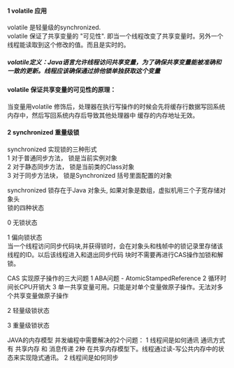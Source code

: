 #### 1 volatile 应用
volatile 是轻量级的synchronized.<br>
volatile 保证了共享变量的 "可见性". 即当一个线程改变了共享变量时。另外一个线程能读取到这个修改的值。而且是实时的。
##### volatile定义：Java语言允许线程访问共享变量，为了确保共享变量能被准确和一致的更新。线程应该确保通过排他锁单独获取这个变量
#### volatile 保证共享变量的可见性的原理：
当变量用volatile 修饰后，处理器在执行写操作的时候会先将缓存行数据写回系统内存中，然后写回系统内存后导致其他处理器中
缓存的内存地址无效。

#### 2 synchronized 重量级锁
synchronized 实现锁的三种形式 \
1 对于普通同步方法， 锁是当前实例对象 \
2 对于静态同步方法， 锁是当前类的Class对象 \
3 对于同步方法块， 锁是Synchronized 括号里面配置的对象

synchronized 锁存在于Java 对象头, 如果对象是数组，虚拟机用三个子宽存储对象头\
锁的四种状态

0 无锁状态

1 偏向锁状态\
当一个线程访问同步代码块,并获得锁时，会在对象头和栈帧中的锁记录里存储该线程的ID。以后该线程进入和退出同步代码
块时不需要再进行CAS操作加锁和解锁。

CAS 实现原子操作的三大问题
1 ABA问题 - AtomicStampedReference 
2 循环时间长CPU开销大
3 单一共享变量可用。只能是对单个变量做原子操作。无法对多个共享变量做原子操作

2 轻量级锁状态

3 重量级锁状态

JAVA的内存模型
并发编程中需要解决的2个问题： 
1 线程间是如何通讯
通讯方式有 共享内存 和 消息传递 2种
在共享内存模型下。线程通过读-写公共内存中的状态来实现隐式通讯。
2 线程间是如何同步
